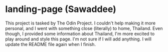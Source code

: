# landing-page (Sawaddee)

This project is tasked by The Odin Project. I couldn't help making it more personal, and I went with something close (literally) to home, Thailand.
Even though, I provided some information about Thailand, I'm more excited to play around and style this page. I'm not sure if I will add anything. I will update the README file again when I finish.
